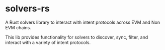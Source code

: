 # solvers-rs
A Rust solvers library to interact with intent protocols across EVM and Non EVM chains.

This lib provides functionality for solvers to discover, sync, filter, and interact with a variety of intent protocols.  